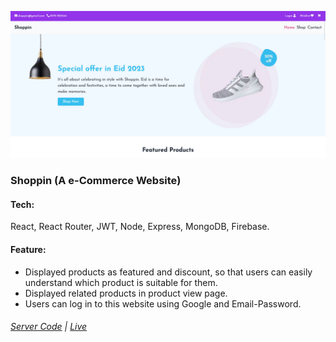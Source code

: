 ![Shoppin](./public/pv-shoppin.png)

### Shoppin (A e-Commerce Website)

#### Tech:
<p>React, React Router, JWT, Node, Express, MongoDB, Firebase.</p>

#### Feature:
- Displayed products as featured and discount, so that users can easily understand which product is suitable for them.
- Displayed related products in product view page.
- Users can log in to this website using Google and Email-Password.

###### [Server Code](https://github.com/khalidccnu/shoppin-server-side) | [Live](https://shoppin.vercel.app)

